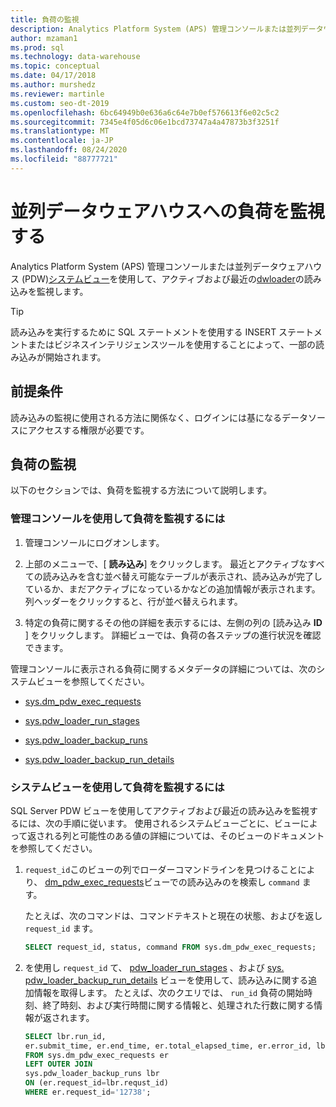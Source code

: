 ```yaml
---
title: 負荷の監視
description: Analytics Platform System (APS) 管理コンソールまたは並列データウェアハウス (PDW) システムビューを使用して、アクティブおよび最近の負荷を監視します。 "
author: mzaman1
ms.prod: sql
ms.technology: data-warehouse
ms.topic: conceptual
ms.date: 04/17/2018
ms.author: murshedz
ms.reviewer: martinle
ms.custom: seo-dt-2019
ms.openlocfilehash: 6bc64949b0e636a6c64e7b0ef576613f6e02c5c2
ms.sourcegitcommit: 7345e4f05d6c06e1bcd73747a4a47873b3f3251f
ms.translationtype: MT
ms.contentlocale: ja-JP
ms.lasthandoff: 08/24/2020
ms.locfileid: "88777721"
---
```

# <a name="monitor-loads-into-parallel-data-warehouse"></a>並列データウェアハウスへの負荷を監視する
Analytics Platform System (APS) 管理コンソールまたは並列データウェアハウス (PDW)[システムビュー](/azure/synapse-analytics/sql-data-warehouse/sql-data-warehouse-reference-tsql-system-views)を使用して、アクティブおよび最近の[dwloader](dwloader.md)の読み込みを監視します。 
  
> [!TIP]  
> 読み込みを実行するために SQL ステートメントを使用する INSERT ステートメントまたはビジネスインテリジェンスツールを使用することによって、一部の読み込みが開始されます。 

<!-- MISSING LINKS
To monitor this type of load, see [Monitoring Active Queries](monitor-active-queries.md).  
-->
  
## <a name="prerequisites"></a>前提条件  
読み込みの監視に使用される方法に関係なく、ログインには基になるデータソースにアクセスする権限が必要です。 

<!-- MISSING LINKS
For the permissions to grant, see "Use All of the Admin Console" in [Grant Permissions to Use the Admin Console](grant-permissions-admin-console.md). 

--> 
  
## <a name="monitoring-loads"></a>負荷の監視  
以下のセクションでは、負荷を監視する方法について説明します。  
  
### <a name="to-monitor-loads-by-using-the-admin-console"></a>管理コンソールを使用して負荷を監視するには  
  
1.  管理コンソールにログオンします。 <!-- MISSING LINKS See [Monitor the Appliance by Using the Admin Console;](monitor-admin-console.md) for instructions. --> 
  
2.  上部のメニューで、[ **読み込み**] をクリックします。 最近とアクティブなすべての読み込みを含む並べ替え可能なテーブルが表示され、読み込みが完了しているか、まだアクティブになっているかなどの追加情報が表示されます。 列ヘッダーをクリックすると、行が並べ替えられます。  
  
3.  特定の負荷に関するその他の詳細を表示するには、左側の列の [読み込み **ID** ] をクリックします。 詳細ビューでは、負荷の各ステップの進行状況を確認できます。  
  
管理コンソールに表示される負荷に関するメタデータの詳細については、次のシステムビューを参照してください。  
  
-   [sys.dm_pdw_exec_requests](../relational-databases/system-dynamic-management-views/sys-dm-pdw-exec-requests-transact-sql.md)  
  
-   [sys.pdw_loader_run_stages](../relational-databases/system-catalog-views/sys-pdw-loader-run-stages-transact-sql.md?view=aps-pdw-2016-au7)  
  
-   [sys.pdw_loader_backup_runs](../relational-databases/system-catalog-views/sys-pdw-loader-backup-runs-transact-sql.md)  
  
-   [sys.pdw_loader_backup_run_details](../relational-databases/system-catalog-views/sys-pdw-loader-backup-run-details-transact-sql.md)  
  
### <a name="to-monitor-loads-by-using-system-views"></a>システムビューを使用して負荷を監視するには  
SQL Server PDW ビューを使用してアクティブおよび最近の読み込みを監視するには、次の手順に従います。 使用されるシステムビューごとに、ビューによって返される列と可能性のある値の詳細については、そのビューのドキュメントを参照してください。  
  
1.  `request_id`このビューの列でローダーコマンドラインを見つけることにより、 [dm_pdw_exec_requests](../relational-databases/system-dynamic-management-views/sys-dm-pdw-exec-requests-transact-sql.md)ビューでの読み込みのを検索し `command` ます。  
  
    たとえば、次のコマンドは、コマンドテキストと現在の状態、およびを返し `request_id` ます。  
  
    ```sql  
    SELECT request_id, status, command FROM sys.dm_pdw_exec_requests;  
    ```  
  
2.  を使用し `request_id` て、 [pdw_loader_run_stages](../relational-databases/system-catalog-views/sys-pdw-loader-run-stages-transact-sql.md) 、および [sys. pdw_loader_backup_run_details](../relational-databases/system-catalog-views/sys-pdw-loader-backup-run-details-transact-sql.md) ビューを使用して、読み込みに関する追加情報を取得します。 たとえば、次のクエリでは、 `run_id` 負荷の開始時刻、終了時刻、および実行時間に関する情報と、処理された行数に関する情報が返されます。  
  
    ```sql  
    SELECT lbr.run_id,   
    er.submit_time, er.end_time, er.total_elapsed_time, er.error_id, lbr.rows_processed, lbr.rows_rejected, lbr.rows_inserted   
    FROM sys.dm_pdw_exec_requests er   
    LEFT OUTER JOIN   
    sys.pdw_loader_backup_runs lbr   
    ON (er.request_id=lbr.requst_id)   
    WHERE er.request_id='12738';  
    ```  
  
<!-- MISSING LINKS

## See Also  
[Common metadata query examples](metadata-query-examples.md)
-->  
